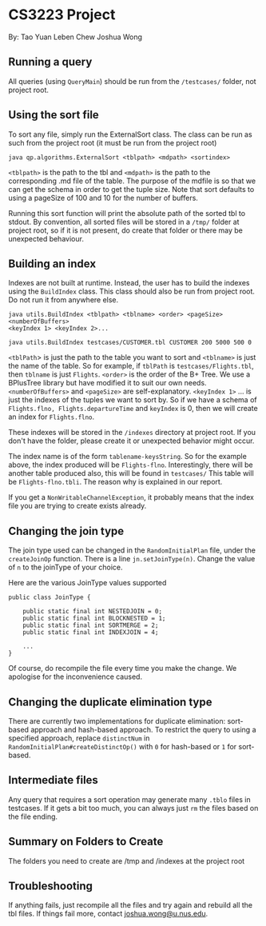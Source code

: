 # CS3223 Project

By:
Tao Yuan
Leben Chew
Joshua Wong

## Running a query
All queries (using `QueryMain`) should be run from the `/testcases/` folder, not project root.

## Using the sort file
To sort any file, simply run the ExternalSort class.
The class can be run as such from the project root (it must be run from the project root)
```
java qp.algorithms.ExternalSort <tblpath> <mdpath> <sortindex>
```

`<tblpath>` is the path to the tbl and `<mdpath>` is the path to the corresponding .md file of the table.
The purpose of the mdfile is so that we can get the schema in order to get the tuple size. 
Note that sort defaults to using a pageSize of 100 and 10 for the number of buffers.

Running this sort function will print the absolute path of the sorted tbl to stdout.
By convention, all sorted files will be stored in a `/tmp/` folder at project root, so if it is not present,
do create that folder or there may be unexpected behaviour.

## Building an index

Indexes are not built at runtime. Instead, the user has to build the indexes using the `BuildIndex` class.
This class should also be run from project root. Do not run it from anywhere else.

```
java utils.BuildIndex <tblpath> <tblname> <order> <pageSize> <numberOfBuffers> 
<keyIndex 1> <keyIndex 2>... 

java utils.BuildIndex testcases/CUSTOMER.tbl CUSTOMER 200 5000 500 0
```

`<tblPath`> is just the path to the table you want to sort and `<tblname>` is just the name of the table.
So for example, if `tblPath` is `testcases/Flights.tbl`, then `tblname` is just `Flights`. 
`<order>` is the order of the B+ Tree. We use a BPlusTree library but have modified it to suit our own needs.
`<numberOfBuffers>` and `<pageSize>` are self-explanatory. `<keyIndex 1>` ... is just the 
indexes of the tuples we want to sort by. So if we have a schema of `Flights.flno, Flights.departureTime`
and `keyIndex` is 0, then we will create an index for `Flights.flno`.

These indexes will be stored in the `/indexes` directory at project root. If you don't have the folder,
please create it or unexpected behavior might occur.

The index name is of the form `tablename-keysString`. So for the example above, the index produced will be
`Flights-flno`. Interestingly, there will be another table produced also, this will be found in `testcases/`
This table will be `Flights-flno.tbli`. The reason why is explained in our report.

If you get a `NonWritableChannelException`, it probably means that the index file you are trying
to create exists already.

## Changing the join type
The join type used can be changed in the `RandomInitialPlan` file, under the `createJoinOp` function.
There is a line `jn.setJoinType(n)`. Change the value of `n` to the joinType of your choice.

Here are the various JoinType values supported
```
public class JoinType {

    public static final int NESTEDJOIN = 0;
    public static final int BLOCKNESTED = 1;
    public static final int SORTMERGE = 2;
    public static final int INDEXJOIN = 4;
    
    ...
}
```
Of course, do recompile the file every time you make the change. We apologise for the inconvenience caused.

## Changing the duplicate elimination type
There are currently two implementations for duplicate elimination: sort-based approach and hash-based approach.
To restrict the query to using a specified approach, replace `distinctNum` in `RandomInitialPlan#createDistinctOp()`
with `0` for hash-based or `1` for sort-based.

## Intermediate files
Any query that requires a sort operation may generate many `.tblo` files in testcases.
If it gets a bit too much, you can always just `rm` the files based on the file ending.

## Summary on Folders to Create
The folders you need to create are /tmp and /indexes at the project root

## Troubleshooting
If anything fails, just recompile all the files and try again and rebuild all the tbl files.
If things fail more, contact joshua.wong@u.nus.edu.
